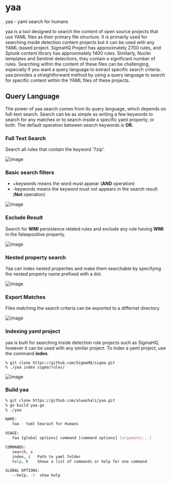 # yaa
yaa - yaml search for humans 


yaa is a tool designed to search the content of open source projects that use YAML files as their primary file structure. It is primarily used for searching inside detection content projects but it can be used with any YAML-based project. SigmaHQ Project has approximately 2700 rules, and Splunk content library has approximately 1400 rules. Similarly, Nuclei templates and Sentinel detections, they contain a significant number of rules. Searching within the content of these files can be challenging, especially if you want a query language to extract specific search criteria. yaa provides a straightforward method by using a query language to search for specific content within the YAML files of these projects. 


## Query Language 
The power of yaa search comes from its query language, which depends on full-text search. Search can be as simple as writing a few keywords to search for any matches or to search inside a specific yaml property, or both. The default operation between search keywords is **OR.** 


### Full Text Search

Search all rules that contain the keyword '7zip'. 

![image](https://github.com/alwashali/yaa/assets/22593441/85a9905c-6bb2-44e3-9e33-9b05f107322d)

 

### Basic search filters

- +keywords means the word must appear (**AND** operation)
- -keywords means the keyword must not appears in the search result (**Not** operation)


![image](https://github.com/alwashali/yaa/assets/22593441/cb1ba680-b539-459d-92f7-b0f5e4317824)


### Exclude Result

Search for **WMI** persistence related rules and exclude any rule having **WMI** in the falsepositive property. 

![image](https://github.com/alwashali/yaa/assets/22593441/8007a61b-7b91-483f-b330-b5ea45c336a8)


### Nested property search

Yaa can index nested properties and make them searchable by specifying the nested property name prefixed with a dot.

![image](https://github.com/alwashali/yaa/assets/22593441/b5ea4e28-b481-4277-b308-7d0b536b1d69)



### Export Matches

Files matching the search criteria can be exported to a differnet directory

 ![image](https://github.com/alwashali/yaa/assets/22593441/ca5f6433-0b24-4ad7-b495-26bd67ff8354)




### Indexing yaml project 

yaa is built for searching inside detection rule projects such as SigmaHQ, however it can be used with any similar project. To index a yaml project, use the command **index**. 


```
% git clone https://github.com/SigmaHQ/sigma.git
% ./yaa index sigma/rules/
```

![image](https://github.com/alwashali/yaa/assets/22593441/886d03f6-2120-4d22-a5e2-4530a68bf018)



### Build yaa 

```bash
% git clone https://github.com/alwashali/yaa.git
% go build yaa.go
% ./yaa

NAME:
   Yaa - Yaml Searach for Humans

USAGE:
   Yaa [global options] command [command options] [arguments...]

COMMANDS:
   search, s  
   index, i   Path to yaml folder
   help, h    Shows a list of commands or help for one command

GLOBAL OPTIONS:
   --help, -h  show help
```





